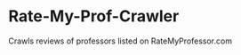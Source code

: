 Rate-My-Prof-Crawler
====================

Crawls reviews of professors listed on RateMyProfessor.com
